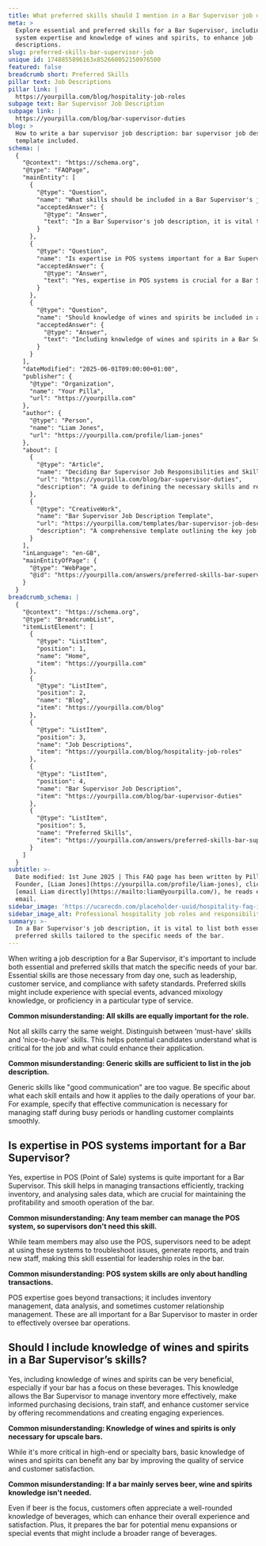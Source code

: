 ```yaml
---
title: What preferred skills should I mention in a Bar Supervisor job description?
meta: >
  Explore essential and preferred skills for a Bar Supervisor, including POS
  system expertise and knowledge of wines and spirits, to enhance job
  descriptions.
slug: preferred-skills-bar-supervisor-job
unique id: 1748855896163x852660052150976500
featured: false
breadcrumb short: Preferred Skills
pillar text: Job Descriptions
pillar link: |
  https://yourpilla.com/blog/hospitality-job-roles
subpage text: Bar Supervisor Job Description
subpage link: |
  https://yourpilla.com/blog/bar-supervisor-duties
blog: >
  How to write a bar supervisor job description: bar supervisor job description
  template included.
schema: |
  {
    "@context": "https://schema.org",
    "@type": "FAQPage",
    "mainEntity": [
      {
        "@type": "Question",
        "name": "What skills should be included in a Bar Supervisor's job description?",
        "acceptedAnswer": {
          "@type": "Answer",
          "text": "In a Bar Supervisor's job description, it is vital to list both essential and preferred skills tailored to the specific needs of the bar. Essential skills include leadership, customer service, and safety compliance. Preferred skills might cover experience with special events, advanced mixology, or specific service types. Clearly differentiate between critical skills and additional beneficial skills to assist potential candidates in understanding the job requirements more clearly."
        }
      },
      {
        "@type": "Question",
        "name": "Is expertise in POS systems important for a Bar Supervisor?",
        "acceptedAnswer": {
          "@type": "Answer",
          "text": "Yes, expertise in POS systems is crucial for a Bar Supervisor. This skill enables efficient transaction management, inventory tracking, and sales data analysis, all essential for the profitability and smooth operation of the bar. Supervisors use POS systems to troubleshoot issues, generate reports, and train new staff, underscoring the importance of this skill in a leadership capacity within the bar."
        }
      },
      {
        "@type": "Question",
        "name": "Should knowledge of wines and spirits be included in a Bar Supervisor's skills?",
        "acceptedAnswer": {
          "@type": "Answer",
          "text": "Including knowledge of wines and spirits in a Bar Supervisor's skills is beneficial, particularly if the bar specialises in these beverages. This knowledge helps in managing inventory, making informed purchasing decisions, training staff, and improving customer service through recommendations and engaging experiences. Such knowledge is valuable across different types of bars, enhancing service quality and potential for menu expansion."
        }
      }
    ],
    "dateModified": "2025-06-01T09:00:00+01:00",
    "publisher": {
      "@type": "Organization",
      "name": "Your Pilla",
      "url": "https://yourpilla.com"
    },
    "author": {
      "@type": "Person",
      "name": "Liam Jones",
      "url": "https://yourpilla.com/profile/liam-jones"
    },
    "about": [
      {
        "@type": "Article",
        "name": "Deciding Bar Supervisor Job Responsibilities and Skills",
        "url": "https://yourpilla.com/blog/bar-supervisor-duties",
        "description": "A guide to defining the necessary skills and responsibilities for a Bar Supervisor, helping you to structure effective job descriptions."
      },
      {
        "@type": "CreativeWork",
        "name": "Bar Supervisor Job Description Template",
        "url": "https://yourpilla.com/templates/bar-supervisor-job-description",
        "description": "A comprehensive template outlining the key job responsibilities and skills needed for a Bar Supervisor, designed for easy use and customization."
      }
    ],
    "inLanguage": "en-GB",
    "mainEntityOfPage": {
      "@type": "WebPage",
      "@id": "https://yourpilla.com/answers/preferred-skills-bar-supervisor-job"
    }
  }
breadcrumb_schema: |
  {
    "@context": "https://schema.org",
    "@type": "BreadcrumbList",
    "itemListElement": [
      {
        "@type": "ListItem",
        "position": 1,
        "name": "Home",
        "item": "https://yourpilla.com"
      },
      {
        "@type": "ListItem",
        "position": 2,
        "name": "Blog",
        "item": "https://yourpilla.com/blog"
      },
      {
        "@type": "ListItem",
        "position": 3,
        "name": "Job Descriptions",
        "item": "https://yourpilla.com/blog/hospitality-job-roles"
      },
      {
        "@type": "ListItem",
        "position": 4,
        "name": "Bar Supervisor Job Description",
        "item": "https://yourpilla.com/blog/bar-supervisor-duties"
      },
      {
        "@type": "ListItem",
        "position": 5,
        "name": "Preferred Skills",
        "item": "https://yourpilla.com/answers/preferred-skills-bar-supervisor-job"
      }
    ]
  }
subtitle: >-
  Date modified: 1st June 2025 | This FAQ page has been written by Pilla
  Founder, [Liam Jones](https://yourpilla.com/profile/liam-jones), click to
  [email Liam directly](https://mailto:liam@yourpilla.com/), he reads every
  email.
sidebar_image: 'https://ucarecdn.com/placeholder-uuid/hospitality-faq-image.jpg'
sidebar_image_alt: Professional hospitality job roles and responsibilities
summary: >-
  In a Bar Supervisor's job description, it is vital to list both essential and
  preferred skills tailored to the specific needs of the bar.
---
```

When writing a job description for a Bar Supervisor, it's important to include both essential and preferred skills that match the specific needs of your bar. Essential skills are those necessary from day one, such as leadership, customer service, and compliance with safety standards. Preferred skills might include experience with special events, advanced mixology knowledge, or proficiency in a particular type of service.

**Common misunderstanding: All skills are equally important for the role.**

Not all skills carry the same weight. Distinguish between 'must-have' skills and 'nice-to-have' skills. This helps potential candidates understand what is critical for the job and what could enhance their application.

**Common misunderstanding: Generic skills are sufficient to list in the job description.**

Generic skills like "good communication" are too vague. Be specific about what each skill entails and how it applies to the daily operations of your bar. For example, specify that effective communication is necessary for managing staff during busy periods or handling customer complaints smoothly.

## Is expertise in POS systems important for a Bar Supervisor?

Yes, expertise in POS (Point of Sale) systems is quite important for a Bar Supervisor. This skill helps in managing transactions efficiently, tracking inventory, and analysing sales data, which are crucial for maintaining the profitability and smooth operation of the bar.

**Common misunderstanding: Any team member can manage the POS system, so supervisors don't need this skill.**

While team members may also use the POS, supervisors need to be adept at using these systems to troubleshoot issues, generate reports, and train new staff, making this skill essential for leadership roles in the bar.

**Common misunderstanding: POS system skills are only about handling transactions.**

POS expertise goes beyond transactions; it includes inventory management, data analysis, and sometimes customer relationship management. These are all important for a Bar Supervisor to master in order to effectively oversee bar operations.

## Should I include knowledge of wines and spirits in a Bar Supervisor’s skills?

Yes, including knowledge of wines and spirits can be very beneficial, especially if your bar has a focus on these beverages. This knowledge allows the Bar Supervisor to manage inventory more effectively, make informed purchasing decisions, train staff, and enhance customer service by offering recommendations and creating engaging experiences.

**Common misunderstanding: Knowledge of wines and spirits is only necessary for upscale bars.**

While it's more critical in high-end or specialty bars, basic knowledge of wines and spirits can benefit any bar by improving the quality of service and customer satisfaction.

**Common misunderstanding: If a bar mainly serves beer, wine and spirits knowledge isn't needed.**

Even if beer is the focus, customers often appreciate a well-rounded knowledge of beverages, which can enhance their overall experience and satisfaction. Plus, it prepares the bar for potential menu expansions or special events that might include a broader range of beverages.
